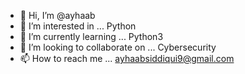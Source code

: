 - 👋 Hi, I’m @ayhaab
- 👀 I’m interested in ... Python
- 🌱 I’m currently learning ... Python3
- 💞️ I’m looking to collaborate on ... Cybersecurity
- 📫 How to reach me ... ayhaabsiddiqui9@gmail.com

<!---
ayhaab/ayhaab is a ✨ special ✨ repository because its `README.md` (this file) appears on your GitHub profile.
You can click the Preview link to take a look at your changes.
--->
